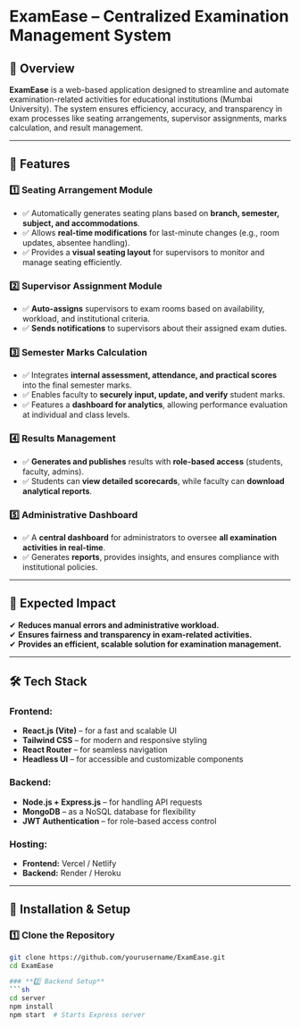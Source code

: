 # **ExamEase – Centralized Examination Management System**  

## **📌 Overview**  
**ExamEase** is a web-based application designed to streamline and automate examination-related activities for educational institutions (Mumbai University). The system ensures efficiency, accuracy, and transparency in exam processes like seating arrangements, supervisor assignments, marks calculation, and result management.  

---

## **🚀 Features**  

### **1️⃣ Seating Arrangement Module**  
- ✅ Automatically generates seating plans based on **branch, semester, subject, and accommodations**.  
- ✅ Allows **real-time modifications** for last-minute changes (e.g., room updates, absentee handling).  
- ✅ Provides a **visual seating layout** for supervisors to monitor and manage seating efficiently.  

### **2️⃣ Supervisor Assignment Module**  
- ✅ **Auto-assigns** supervisors to exam rooms based on availability, workload, and institutional criteria.  
- ✅ **Sends notifications** to supervisors about their assigned exam duties.  

### **3️⃣ Semester Marks Calculation**  
- ✅ Integrates **internal assessment, attendance, and practical scores** into the final semester marks.  
- ✅ Enables faculty to **securely input, update, and verify** student marks.  
- ✅ Features a **dashboard for analytics**, allowing performance evaluation at individual and class levels.  

### **4️⃣ Results Management**  
- ✅ **Generates and publishes** results with **role-based access** (students, faculty, admins).  
- ✅ Students can **view detailed scorecards**, while faculty can **download analytical reports**.  

### **5️⃣ Administrative Dashboard**  
- ✅ A **central dashboard** for administrators to oversee **all examination activities in real-time**.  
- ✅ Generates **reports**, provides insights, and ensures compliance with institutional policies.  

---

## **🎯 Expected Impact**  
✔ **Reduces manual errors and administrative workload.**  
✔ **Ensures fairness and transparency in exam-related activities.**  
✔ **Provides an efficient, scalable solution for examination management.**  

---

## **🛠 Tech Stack**  

### **Frontend:**  
- **React.js (Vite)** – for a fast and scalable UI  
- **Tailwind CSS** – for modern and responsive styling  
- **React Router** – for seamless navigation  
- **Headless UI** – for accessible and customizable components  

### **Backend:**  
- **Node.js + Express.js** – for handling API requests  
- **MongoDB** – as a NoSQL database for flexibility  
- **JWT Authentication** – for role-based access control  

### **Hosting:**  
- **Frontend:** Vercel / Netlify  
- **Backend:** Render / Heroku  

---

## **🚀 Installation & Setup**  

### **1️⃣ Clone the Repository**  
```sh
git clone https://github.com/yourusername/ExamEase.git
cd ExamEase

### **2️⃣ Backend Setup**  
```sh
cd server
npm install
npm start  # Starts Express server
